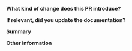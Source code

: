 <!-- Thanks for submitting a pull request! Please provide enough information so that others can review your pull request. -->

**What kind of change does this PR introduce?**

<!-- E.g. a bugfix, new provider, refactoring, etc… -->

**If relevant, did you update the documentation?**

**Summary**

<!-- Explain the **motivation** for making this change. What existing problem does the pull request solve? -->
<!-- Try to link to an open issue for more information. -->

**Other information**